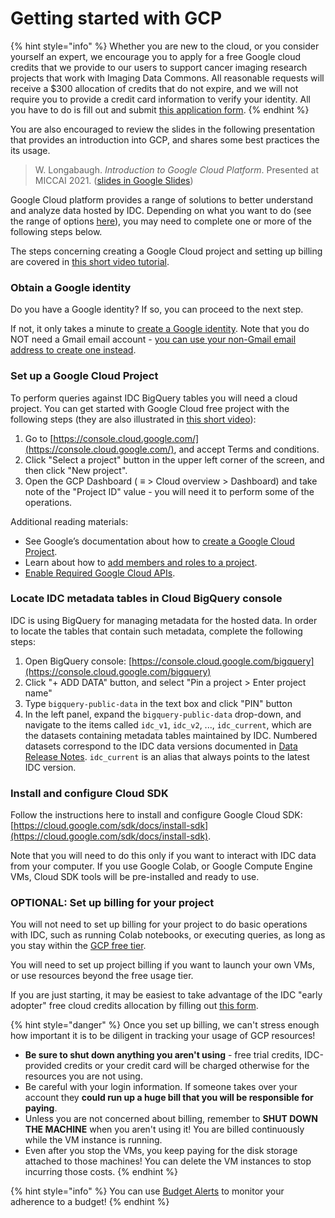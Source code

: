# Getting started with GCP

{% hint style="info" %}
Whether you are new to the cloud, or you consider yourself an expert, we encourage you to apply for a free Google cloud credits that we provide to our users to support cancer imaging research projects that work with Imaging Data Commons. All reasonable requests will receive a $300 allocation of credits that do not expire, and we will not require you to provide a credit card information to verify your identity. All you have to do is fill out and submit [this application form](https://docs.google.com/forms/d/e/1FAIpQLSfXvXqficGaVEalJI3ym6rKqarmW\_YUUWG6A4U8pclvR8MmRQ/viewform).
{% endhint %}

You are also encouraged to review the slides in the following presentation that provides an introduction into GCP, and shares some best practices the its usage.

> W. Longabaugh. _Introduction to Google Cloud Platform_. Presented at MICCAI 2021. ([slides in Google Slides](https://docs.google.com/presentation/d/1HNZ34xkZCXt6WRDcEtmAUGNq5TM0xzPaK7sojKJfoBc/edit?usp=sharing))

Google Cloud platform provides a range of solutions to better understand and analyze data hosted by IDC. Depending on what you want to do (see the range of options [here](../getting-started-with-idc.md)), you may need to complete one or more of the following steps below.

The steps concerning creating a Google Cloud project and setting up billing are covered in [this short video tutorial](https://youtu.be/i08S0KJLnyw).

### **Obtain a Google identity**

Do you have a Google identity? If so, you can proceed to the next step.

If not, it only takes a minute to [create a Google identity](https://accounts.google.com/signup/v2/webcreateaccount?dsh=308321458437252901\&continue=https%3A%2F%2Faccounts.google.com%2FManageAccount\&flowName=GlifWebSignIn\&flowEntry=SignUp#FirstName=\&LastName=). Note that you do NOT need a Gmail email account - [you can use your non-Gmail email address to create one instead](https://support.google.com/accounts/answer/27441?hl=en#existingemail).

### **Set up a Google Cloud Project**

To perform queries against IDC BigQuery tables you will need a cloud project. You can get started with Google Cloud free project with the following steps (they are also illustrated in [this short video](https://youtu.be/i08S0KJLnyw)):

1. Go to [https://console.cloud.google.com/](https://console.cloud.google.com/), and accept Terms and conditions.
2. Click "Select a project" button in the upper left corner of the screen, and then click "New project".
3. Open the GCP Dashboard ( **≡** > Cloud overview > Dashboard) and take note of the "Project ID" value - you will need it to perform some of the operations.

Additional reading materials:

* See Google’s documentation about how to [create a Google Cloud Project](https://cloud.google.com/resource-manager/docs/creating-managing-projects).
* Learn about how to [add members and roles to a project](https://cloud.google.com/iam/docs/quickstart).
* [Enable Required Google Cloud APIs](https://cloud.google.com/apis/docs/getting-started#enabling\_apis).

### Locate IDC metadata tables in Cloud BigQuery console

IDC is using BigQuery for managing metadata for the hosted data. In order to locate the tables that contain such metadata, complete the following steps:

1. Open BigQuery console: [https://console.cloud.google.com/bigquery](https://console.cloud.google.com/bigquery)
2. Click "+ ADD DATA" button, and select "Pin a project > Enter project name"
3. Type `bigquery-public-data` in the text box and click "PIN" button
4. In the left panel, expand the `bigquery-public-data` drop-down, and navigate to the items called `idc_v1`, `idc_v2`, ..., `idc_current`, which are the datasets containing metadata tables maintained by IDC. Numbered datasets correspond to the IDC data versions documented in [Data Release Notes](../data/data-release-notes.md). `idc_current` is an alias that always points to the latest IDC version.

### Install and configure Cloud SDK

Follow the instructions here to install and configure Google Cloud SDK: [https://cloud.google.com/sdk/docs/install-sdk](https://cloud.google.com/sdk/docs/install-sdk).

Note that you will need to do this only if you want to interact with IDC data from your computer. If you use Google Colab, or Google Compute Engine VMs, Cloud SDK tools will be pre-installed and ready to use.

### **OPTIONAL: Set up billing for your project**

You will not need to set up billing for your project to do basic operations with IDC, such as running Colab notebooks, or executing queries, as long as you stay within the [GCP free tier](https://cloud.google.com/free).&#x20;

You will need to set up project billing if you want to launch your own VMs, or use resources beyond the free usage tier.

If you are just starting, it may be easiest to take advantage of the IDC "early adopter" free cloud credits allocation by filling out [this form](requesting-gcp-cloud-credits.md).

{% hint style="danger" %}
Once you set up billing, we can't stress enough how important it is to be diligent in tracking your usage of GCP resources!

* **Be sure to shut down anything you aren't using** - free trial credits, IDC-provided credits or your credit card will be charged otherwise for the resources you are not using.
* Be careful with your login information. If someone takes over your account they **could run up a huge bill that you will be responsible for paying**.
* Unless you are not concerned about billing, remember to **SHUT DOWN THE MACHINE** when you aren't using it! You are billed continuously while the VM instance is running.
* Even after you stop the VMs, you keep paying for the disk storage attached to those machines! You can delete the VM instances to stop incurring those costs.
{% endhint %}

{% hint style="info" %}
You can use [Budget Alerts](https://cloud.google.com/billing/docs/how-to/budgets) to monitor your adherence to a budget!
{% endhint %}
